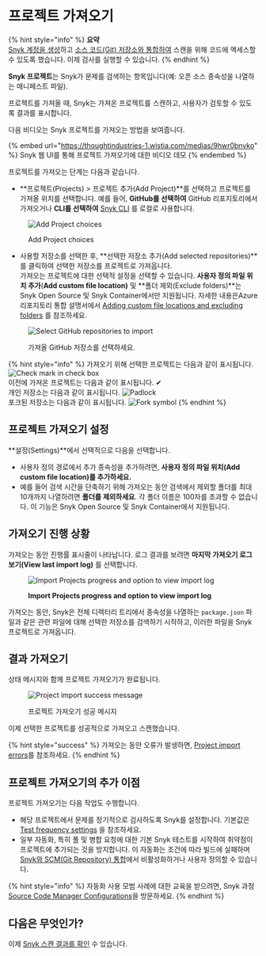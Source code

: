 # 프로젝트 가져오기

{% hint style="info" %}
**요약**\
[Snyk 계정을  생성](create-or-log-in-to-a-snyk-account.md)하고 [소스 코드(Git) 저장소와 통합하여](set-up-an-integration.md) 스캔을 위해 코드에 액세스할 수 있도록 했습니다. 이제 검사를 실행할 수 있습니다.
{% endhint %}

**Snyk 프로젝트**는 Snyk가 문제를 검색하는 항목입니다(예: 오픈 소스 종속성을 나열하는 매니페스트 파일).

프로젝트를 가져올 때, Snyk는 가져온 프로젝트를 스캔하고, 사용자가 검토할 수 있도록 결과를 표시합니다.

다음 비디오는 Snyk 프로젝트를 가져오는 방법을 보여줍니다.

{% embed url="https://thoughtindustries-1.wistia.com/medias/9hwr0bnvko" %}
Snyk 웹 UI를 통해 프로젝트 가져오기에 대한 비디오 데모
{% endembed %}

프로젝트를 가져오는 단계는 다음과 같습니다.

* **프로젝트(Projects) > 프로젝트 추가(Add Project)**를 선택하고 프로젝트를 가져올 위치를 선택합니다. 예를 들어, **GitHub를 선택하여** GitHub 리포지토리에서 가져오거나 **CLI를 선택하여**  [Snyk CLI](../../snyk-cli/) 를 로컬로 사용합니다.

<div align="left">

<figure><img src="../../.gitbook/assets/Screenshot 2023-10-20 at 15.23.55.png" alt="Add Project choices"><figcaption><p>Add Project choices</p></figcaption></figure>

</div>

* 사용할 저장소를 선택한 후, **선택한 저장소 추가(Add selected repositories)**를 클릭하여 선택한 저장소를 프로젝트로 가져옵니다. \
  가져오는 프로젝트에 대한 선택적 설정을 선택할 수 있습니다. **사용자 정의 파일 위치 추가**(**Add custom file location)** 및 **폴더 제외(Exclude folders)**는 Snyk Open Source 및 Snyk Container에서만 지원됩니다. 자세한 내용은Azure 리포지토리 통합 설명서에서 [Adding custom file locations and excluding folders](https://docs.snyk.io/integrations/git-repository-scm-integrations/snyk-azure-repositories-tfs-integration#adding-custom-file-locations-and-excluding-folders) 를 참조하세요.

<figure><img src="../../.gitbook/assets/Screenshot 2023-10-20 at 15.20.49.png" alt="Select GitHub repositories to import"><figcaption><p>가져올 GitHub 저장소를 선택하세요.</p></figcaption></figure>

{% hint style="info" %}
가져오기 위해 선택한 프로젝트는 다음과 같이 표시됩니다.  ![Check mark in check box](<../../.gitbook/assets/image (7) (2).png>)\
이전에 가져온 프로젝트는 다음과 같이 표시됩니다.  ✔\
개인 저장소는 다음과 같이 표시됩니다. ![Padlock](<../../.gitbook/assets/Screenshot 2023-05-11 at 23.05.30.png>)\
포크된 저장소는 다음과 같이 표시됩니다. ![Fork symbol](<../../.gitbook/assets/Screenshot 2023-05-11 at 23.15.46.png>)
{% endhint %}

## 프로젝트 가져오기 설정

**설정(Settings)**에서 선택적으로 다음을 선택합니다.

* 사용자 정의 경로에서 추가 종속성을 추가하려면, **사용자 정의 파일 위치(Add custom file location)를 추가하세요.**
* 예를 들어 검색 시간을 단축하기 위해 가져오는 동안 검색에서 제외할 폴더를 최대 10개까지 나열하려면 **폴더를 제외하세요**. 각 폴더 이름은 100자를 초과할 수 없습니다. 이 기능은 Snyk Open Source 및 Snyk Container에서 지원됩니다.

## 가져오기 진행 상황

가져오는 동안 진행률 표시줄이 나타납니다. 로그 결과를 보려면 **마지막 가져오기 로그 보기(View last import log)** 를 선택합니다.

<figure><img src="../../.gitbook/assets/Screenshot 2023-01-23 at 13.23.59.png" alt="Import Projects progress and option to view import log"><figcaption><p><strong>Import Projects progress and option to view import log</strong></p></figcaption></figure>

가져오는 동안, Snyk은 전체 디렉터리 트리에서 종속성을 나열하는 `package.json` 파일과 같은 관련 파일에 대해 선택한 저장소를 검색하기 시작하고, 이러한 파일을 Snyk 프로젝트로 가져옵니다.

## 결과 가져오기

상태 메시지와 함께 프로젝트 가져오기가 완료됩니다.

<figure><img src="../../.gitbook/assets/Screenshot 2023-01-23 at 13.24.35.png" alt="Project import success message"><figcaption><p>프로젝트 가져오기 성공 메시지</p></figcaption></figure>

이제 선택한 프로젝트를 성공적으로 가져오고 스캔했습니다.

{% hint style="success" %}
가져오는 동안 오류가 발생하면, [Project import errors](https://support.snyk.io/hc/en-us/articles/360001373118)를 참조하세요.
{% endhint %}

## 프로젝트 가져오기의 추가 이점

프로젝트 가져오기는 다음 작업도 수행합니다.

* 해당 프로젝트에서 문제를 정기적으로 검사하도록 Snyk를 설정합니다. 기본값은 [Test frequency settings](../../snyk-admin/manage-settings/usage-settings.md#test-frequency-settings) 을 참조하세요.
* 일부 자동화, 특히 풀 및 병합 요청에 대한 기본 Snyk 테스트를 시작하여 취약점이 프로젝트에 추가되는 것을 방지합니다. 이 자동화는 조건에 따라 빌드에 실패하며 [Snyk와  SCM(Git Repository) 통합](../../integrate-with-snyk/git-repositories-scms-integrations-with-snyk/)에서 비활성화하거나 사용자 정의할 수 있습니다.

{% hint style="info" %}
자동화 사용 모범 사례에 대한 교육을 받으려면, Snyk 과정 [Source Code Manager Configurations](https://learn.snyk.io/lesson/configure-snyk-scm/)을 방문하세요.
{% endhint %}

## 다음은 무엇인가?

이제 [Snyk 스캔 결과를 확인](view-snyk-scan-results.md) 수 있습니다.
